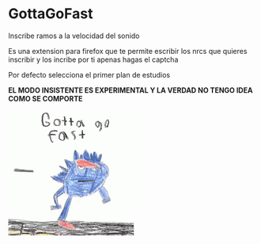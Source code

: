 # GottaGoFast
Inscribe ramos a la velocidad del sonido

Es una extension para firefox que te permite escribir los nrcs que quieres inscribir y los incribe por ti apenas hagas el captcha

Por defecto selecciona el primer plan de estudios

**EL MODO INSISTENTE ES EXPERIMENTAL Y LA VERDAD NO TENGO IDEA COMO SE COMPORTE**

![](https://github.com/v4rgas/GottaGoFast/blob/main/important.gif)
